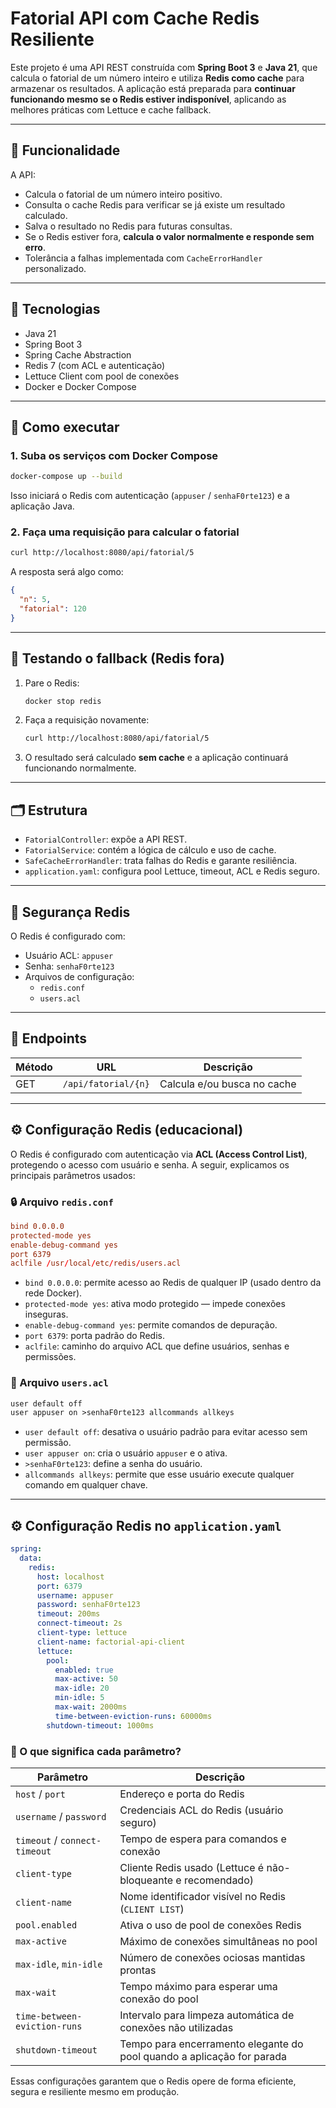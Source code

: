 # Fatorial API com Cache Redis Resiliente

Este projeto é uma API REST construída com **Spring Boot 3** e **Java 21**, que calcula o fatorial de um número inteiro e utiliza **Redis como cache** para armazenar os resultados. A aplicação está preparada para **continuar funcionando mesmo se o Redis estiver indisponível**, aplicando as melhores práticas com Lettuce e cache fallback.

---

## 🧠 Funcionalidade

A API:

- Calcula o fatorial de um número inteiro positivo.
- Consulta o cache Redis para verificar se já existe um resultado calculado.
- Salva o resultado no Redis para futuras consultas.
- Se o Redis estiver fora, **calcula o valor normalmente e responde sem erro**.
- Tolerância a falhas implementada com `CacheErrorHandler` personalizado.

---

## 🔧 Tecnologias

- Java 21
- Spring Boot 3
- Spring Cache Abstraction
- Redis 7 (com ACL e autenticação)
- Lettuce Client com pool de conexões
- Docker e Docker Compose

---

## 🚀 Como executar

### 1. Suba os serviços com Docker Compose

```bash
docker-compose up --build
```

Isso iniciará o Redis com autenticação (`appuser` / `senhaF0rte123`) e a aplicação Java.

### 2. Faça uma requisição para calcular o fatorial

```bash
curl http://localhost:8080/api/fatorial/5
```

A resposta será algo como:

```json
{
  "n": 5,
  "fatorial": 120
}
```

---

## 🧪 Testando o fallback (Redis fora)

1. Pare o Redis:
   ```bash
   docker stop redis
   ```

2. Faça a requisição novamente:
   ```bash
   curl http://localhost:8080/api/fatorial/5
   ```

3. O resultado será calculado **sem cache** e a aplicação continuará funcionando normalmente.

---

## 🗂️ Estrutura

- `FatorialController`: expõe a API REST.
- `FatorialService`: contém a lógica de cálculo e uso de cache.
- `SafeCacheErrorHandler`: trata falhas do Redis e garante resiliência.
- `application.yaml`: configura pool Lettuce, timeout, ACL e Redis seguro.

---

## 🔐 Segurança Redis

O Redis é configurado com:

- Usuário ACL: `appuser`
- Senha: `senhaF0rte123`
- Arquivos de configuração:
    - `redis.conf`
    - `users.acl`

---

## 🧰 Endpoints

| Método | URL                     | Descrição                  |
|--------|-------------------------|----------------------------|
| GET    | `/api/fatorial/{n}`    | Calcula e/ou busca no cache |

---


## ⚙️ Configuração Redis (educacional)

O Redis é configurado com autenticação via **ACL (Access Control List)**, protegendo o acesso com usuário e senha. A seguir, explicamos os principais parâmetros usados:

### 🔒 Arquivo `redis.conf`

```conf
bind 0.0.0.0
protected-mode yes
enable-debug-command yes
port 6379
aclfile /usr/local/etc/redis/users.acl
```

- `bind 0.0.0.0`: permite acesso ao Redis de qualquer IP (usado dentro da rede Docker).
- `protected-mode yes`: ativa modo protegido — impede conexões inseguras.
- `enable-debug-command yes`: permite comandos de depuração.
- `port 6379`: porta padrão do Redis.
- `aclfile`: caminho do arquivo ACL que define usuários, senhas e permissões.

### 🔐 Arquivo `users.acl`

```txt
user default off
user appuser on >senhaF0rte123 allcommands allkeys
```

- `user default off`: desativa o usuário padrão para evitar acesso sem permissão.
- `user appuser on`: cria o usuário `appuser` e o ativa.
- `>senhaF0rte123`: define a senha do usuário.
- `allcommands allkeys`: permite que esse usuário execute qualquer comando em qualquer chave.

---

## ⚙️ Configuração Redis no `application.yaml`

```yaml
spring:
  data:
    redis:
      host: localhost
      port: 6379
      username: appuser
      password: senhaF0rte123
      timeout: 200ms
      connect-timeout: 2s
      client-type: lettuce
      client-name: factorial-api-client
      lettuce:
        pool:
          enabled: true
          max-active: 50
          max-idle: 20
          min-idle: 5
          max-wait: 2000ms
          time-between-eviction-runs: 60000ms
        shutdown-timeout: 1000ms
```

### 🧠 O que significa cada parâmetro?

| Parâmetro                        | Descrição                                                                 |
|----------------------------------|---------------------------------------------------------------------------|
| `host` / `port`                  | Endereço e porta do Redis                                                |
| `username` / `password`         | Credenciais ACL do Redis (usuário seguro)                                |
| `timeout` / `connect-timeout`   | Tempo de espera para comandos e conexão                                  |
| `client-type`                   | Cliente Redis usado (Lettuce é não-bloqueante e recomendado)             |
| `client-name`                   | Nome identificador visível no Redis (`CLIENT LIST`)                      |
| `pool.enabled`                  | Ativa o uso de pool de conexões Redis                                    |
| `max-active`                    | Máximo de conexões simultâneas no pool                                   |
| `max-idle`, `min-idle`          | Número de conexões ociosas mantidas prontas                              |
| `max-wait`                      | Tempo máximo para esperar uma conexão do pool                            |
| `time-between-eviction-runs`    | Intervalo para limpeza automática de conexões não utilizadas             |
| `shutdown-timeout`              | Tempo para encerramento elegante do pool quando a aplicação for parada   |

Essas configurações garantem que o Redis opere de forma eficiente, segura e resiliente mesmo em produção.

